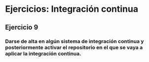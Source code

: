 # Ejercicios: Integración continua
## Ejercicio 9
### Darse de alta en algún sistema de integración continua y posteriormente activar el repositorio en el que se vaya a aplicar la integración continua.
